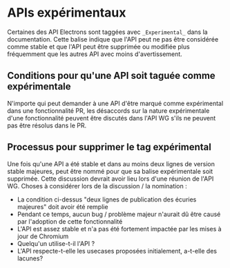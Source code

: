 # APIs expérimentaux

Certaines des API Electrons sont taggées avec `_Experimental_` dans la documentation. Cette balise indique que l'API peut ne pas être considérée comme stable et que l'API peut être supprimée ou modifiée plus fréquemment que les autres API avec moins d'avertissement.

## Conditions pour qu'une API soit taguée comme expérimentale

N'importe qui peut demander à une API d'être marqué comme expérimental dans une fonctionnalité PR, les désaccords sur la nature expérimentale d'une fonctionnalité peuvent être discutés dans l'API WG s'ils ne peuvent pas être résolus dans le PR.

## Processus pour supprimer le tag expérimental

Une fois qu'une API a été stable et dans au moins deux lignes de version stable majeures, peut être nommé pour que sa balise expérimentale soit supprimée.  Cette discussion devrait avoir lieu lors d'une réunion de l'API WG.  Choses à considérer lors de la discussion / la nomination :

* La condition ci-dessus "deux lignes de publication des écuries majeures" doit avoir été remplie
* Pendant ce temps, aucun bug / problème majeur n'aurait dû être causé par l'adoption de cette fonctionnalité
* L'API est assez stable et n'a pas été fortement impactée par les mises à jour de Chromium
* Quelqu'un utilise-t-il l'API ?
* L'API respecte-t-elle les usecases proposées initialement, a-t-elle des lacunes?
